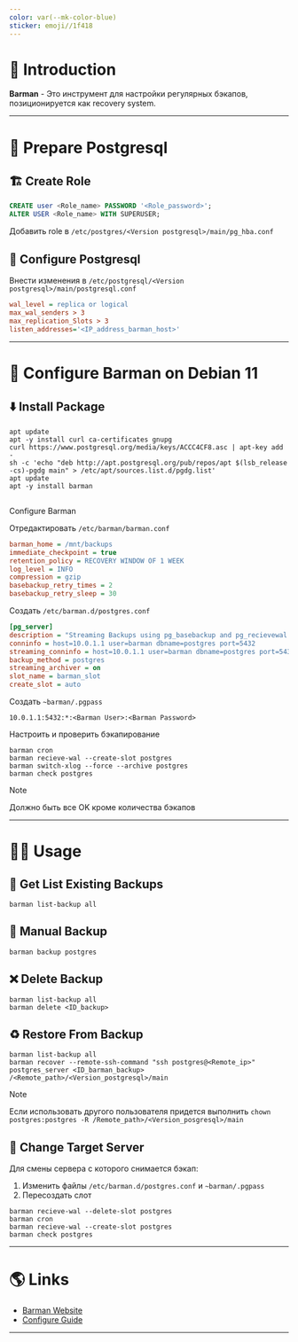 ```yaml
---
color: var(--mk-color-blue)
sticker: emoji//1f418
---
```

# 📖 Introduction

**Barman** - Это инструмент для настройки регулярных бэкапов, позиционируется как recovery system.

---

# 💼 Prepare Postgresql

## 🏗️ Create Role

```sql
CREATE user <Role_name> PASSWORD '<Role_password>';
ALTER USER <Role_name> WITH SUPERUSER;
```

Добавить role в `/etc/postgres/<Version postgresql>/main/pg_hba.conf`

## 🔧 Configure Postgresql

Внести изменения в `/etc/postgresql/<Version postgresql>/main/postgresql.conf`

```ini title=postgresql.conf
wal_level = replica or logical
max_wal_senders > 3
max_replication_Slots > 3
listen_addresses='<IP_address_barman_host>'
```

---

# 🔨 Configure Barman on Debian 11

## ⬇️ Install Package

```shell
apt update
apt -y install curl ca-certificates gnupg
curl https://www.postgresql.org/media/keys/ACCC4CF8.asc | apt-key add -
sh -c 'echo "deb http://apt.postgresql.org/pub/repos/apt $(lsb_release -cs)-pgdg main" > /etc/apt/sources.list.d/pgdg.list'
apt update
apt -y install barman
```

## 
Configure Barman

Отредактировать `/etc/barman/barman.conf`

```ini title=/etc/barman/barman.conf
barman_home = /mnt/backups
immediate_checkpoint = true
retention_policy = RECOVERY WINDOW OF 1 WEEK
log_level = INFO
compression = gzip
basebackup_retry_times = 2
basebackup_retry_sleep = 30
```

Создать `/etc/barman.d/postgres.conf`

```ini title=/etc/barman.d/postgres.conf
[pg_server]
description = "Streaming Backups using pg_basebackup and pg_recievewal for archiving wal files"
conninfo = host=10.0.1.1 user=barman dbname=postgres port=5432
streaming_conninfo = host=10.0.1.1 user=barman dbname=postgres port=5432
backup_method = postgres
streaming_archiver = on
slot_name = barman_slot
create_slot = auto
```

Создать `~barman/.pgpass`

```text title=~barman/.pgpass
10.0.1.1:5432:*:<Barman User>:<Barman Password>
```

Настроить и проверить бэкапирование

```shell
barman cron
barman recieve-wal --create-slot postgres
barman switch-xlog --force --archive postgres
barman check postgres
```

> [!NOTE]
>  Должно быть все OK кроме количества бэкапов

---
# 👨‍🏭 Usage

## 👀 Get List Existing Backups

```shell
barman list-backup all
```

## 🔨 Manual Backup

```shell
barman backup postgres
```

## ❌ Delete Backup


```shell
barman list-backup all
barman delete <ID_backup>
```

## ♻️ Restore From Backup

```shell
barman list-backup all
barman recover --remote-ssh-command "ssh postgres@<Remote_ip>" postgres_server <ID_barman_backup> /<Remote_path>/<Version_postgresql>/main
```

> [!NOTE]
>  Если использовать другого пользователя придется выполнить
> `chown postgres:postgres -R /Remote_path>/<Version_posgresql>/main`

## 🔧 Change Target Server

Для смены сервера с которого снимается бэкап:

1. Изменить файлы `/etc/barman.d/postgres.conf` и `~barman/.pgpass`
2. Пересоздать слот

```shell
barman recieve-wal --delete-slot postgres
barman cron
barman recieve-wal --create-slot postgres
barman check postgres
```

---

# 🌎 Links

- [Barman Website](https://pgbarman.org)
- [Configure Guide](https://stormatics.tech/alis-planet-postgresql/postgresql-backup-and-recovery-management-using-barman)

---
